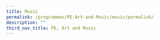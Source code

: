 ```yaml
---
title: Music
permalink: /programmes/PE-Art-and-Music/music/permalink/
description: ""
third_nav_title: PE, Art and Music
---
```

